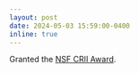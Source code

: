 ```yaml
---
layout: post
date: 2024-05-03 15:59:00-0400
inline: true
---
```


Granted the [NSF CRII Award](https://new.nsf.gov/funding/opportunities/computer-information-science-engineering-research).
